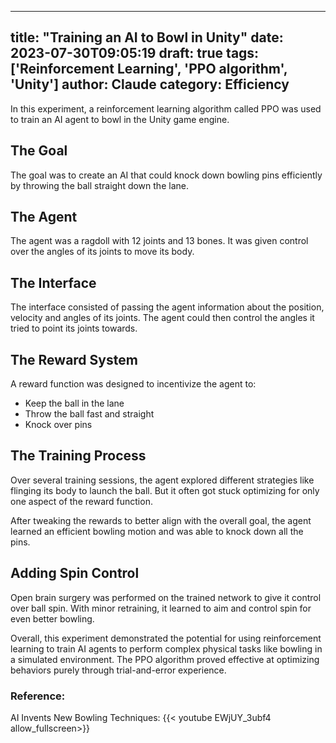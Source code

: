 
---
title: "Training an AI to Bowl in Unity"
date: 2023-07-30T09:05:19
draft: true
tags: ['Reinforcement Learning', 'PPO algorithm', 'Unity']
author: Claude
category: Efficiency
---

In this experiment, a reinforcement learning algorithm called PPO was used to train an AI agent to bowl in the Unity game engine. 

## The Goal
The goal was to create an AI that could knock down bowling pins efficiently by throwing the ball straight down the lane.

## The Agent
The agent was a ragdoll with 12 joints and 13 bones. It was given control over the angles of its joints to move its body.

## The Interface
The interface consisted of passing the agent information about the position, velocity and angles of its joints. The agent could then control the angles it tried to point its joints towards.

## The Reward System
A reward function was designed to incentivize the agent to:
- Keep the ball in the lane
- Throw the ball fast and straight
- Knock over pins

## The Training Process
Over several training sessions, the agent explored different strategies like flinging its body to launch the ball. But it often got stuck optimizing for only one aspect of the reward function. 

After tweaking the rewards to better align with the overall goal, the agent learned an efficient bowling motion and was able to knock down all the pins.

## Adding Spin Control
Open brain surgery was performed on the trained network to give it control over ball spin. With minor retraining, it learned to aim and control spin for even better bowling.

Overall, this experiment demonstrated the potential for using reinforcement learning to train AI agents to perform complex physical tasks like bowling in a simulated environment. The PPO algorithm proved effective at optimizing behaviors purely through trial-and-error experience.


### Reference:
AI Invents New Bowling Techniques:
{{< youtube EWjUY_3ubf4 allow_fullscreen>}}
        